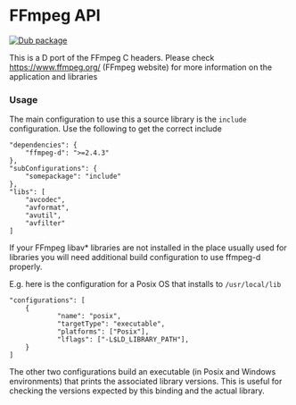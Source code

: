 # FFmpeg API 
[![Dub package](https://img.shields.io/badge/dub-package-FF4081.svg)](http://code.dlang.org/packages/ffmpeg-d)

This is a D port of the FFmpeg C headers. Please check https://www.ffmpeg.org/ (FFmpeg website) for more information on the application and libraries 

### Usage

The main configuration to use this a source library is the `include` configuration. Use the following to get the correct include

    "dependencies": {
        "ffmpeg-d": ">=2.4.3"
    },
    "subConfigurations": {
        "somepackage": "include"
    },
    "libs": [
        "avcodec",
        "avformat",
        "avutil",
        "avfilter"
    ]

If your FFmpeg libav* libraries are not installed in the place usually used for libraries you will need additional build configuration
to use ffmpeg-d properly.

E.g. here is the configuration for a Posix OS that installs to `/usr/local/lib`

    "configurations": [
        {
                "name": "posix",
                "targetType": "executable",
                "platforms": ["Posix"],
                "lflags": ["-L$LD_LIBRARY_PATH"],
        }
    ]

The other two configurations build an executable (in Posix and Windows environments) that prints the associated library versions.
This is useful for checking the versions expected by this binding and the actual library.

